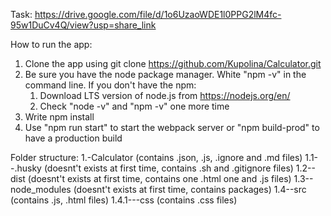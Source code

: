 Task: https://drive.google.com/file/d/1o6UzaoWDE1l0PPG2lM4fc-95w1DuCv4Q/view?usp=share_link

How to run the app: 
1. Clone the app using git clone https://github.com/Kupolina/Calculator.git
2. Be sure you have the node package manager. White "npm -v" in the command line.
    If you don't have the npm:
    1) Download LTS version of node.js from https://nodejs.org/en/
    2) Check "node -v" and "npm -v" one more time
3. Write npm install
4. Use "npm run start" to start the webpack server or "npm build-prod" to have a production build

Folder structure: 
1.-Calculator (contains .json, .js, .ignore and .md files)
1.1--.husky (doesnt't exists at first time, contains .sh and .gitignore files)
1.2--dist (doesnt't exists at first time, contains one .html one and .js files)
1.3--node_modules (doesnt't exists at first time, contains packages)
1.4--src (contains .js, .html files)
1.4.1---css (contains .css files)
